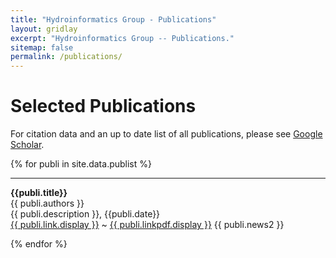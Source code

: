 ```yaml
---
title: "Hydroinformatics Group - Publications"
layout: gridlay
excerpt: "Hydroinformatics Group -- Publications."
sitemap: false
permalink: /publications/
---
```



# Selected Publications

 For citation data and an up to date list of all publications, please see [Google Scholar](https://scholar.google.com/citations?sortby=pubdate&user=M9aKXDwAAAAJ).

<!--
## Highlights

{% assign number_printed = 0 %}
{% for publi in site.data.publist %}

{% assign even_odd = number_printed | modulo: 2 %}
{% if publi.highlight == 1 %}

{% if even_odd == 0 %}
<div class="row">
{% endif %}

<div class="col-sm-6 clearfix">
 <div class="well">
  <pubtit>{{ publi.title }}</pubtit>
  <img src="{{ site.url }}{{ site.baseurl }}/images/pubpic/{{ publi.image }}" class="img-responsive" width="33%" style="float: left" />
  <p>{{ publi.description }}</p>
  <p><em>{{ publi.authors }}</em></p>
  <p><strong><a href="{{ publi.link.url }}">{{ publi.link.display }}</a></strong>  ~  <strong><a href="{{ publi.linkpdf.pdf }}">{{ publi.linkpdf.display }}</a></strong></p>
  <p class="text-danger"><strong> {{ publi.news1 }}</strong></p>
  <p> {{ publi.news2 }}</p>
 </div>
</div>

{% assign number_printed = number_printed | plus: 1 %}

{% if even_odd == 1 %}
</div>
{% endif %}

{% endif %}
{% endfor %}

{% assign even_odd = number_printed | modulo: 2 %}
{% if even_odd == 1 %}
</div>
{% endif %}

<p> &nbsp; </p>


## Full List -->

{% for publi in site.data.publist %}
  <hr>
  <b>{{publi.title}}</b><br />
  {{ publi.authors }}<br />
  {{ publi.description }}, {{publi.date}}<br />
  <a href="{{ publi.link.url }}">{{ publi.link.display }}</a> ~ <a href="{{ publi.linkpdf.pdf }}">{{ publi.linkpdf.display }}</a> {{ publi.news2 }}

{% endfor %}
